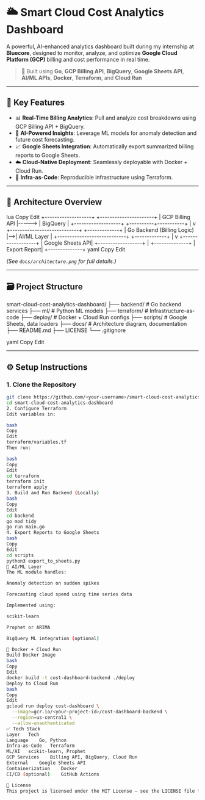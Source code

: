 # 🌥️ Smart Cloud Cost Analytics Dashboard

A powerful, AI-enhanced analytics dashboard built during my internship at **Bluecore**, designed to monitor, analyze, and optimize **Google Cloud Platform (GCP)** billing and cost performance in real time.

> 🚀 Built using **Go**, **GCP Billing API**, **BigQuery**, **Google Sheets API**, **AI/ML APIs**, **Docker**, **Terraform**, and **Cloud Run**

---

## 📌 Key Features

- 📊 **Real-Time Billing Analytics**: Pull and analyze cost breakdowns using GCP Billing API + BigQuery.
- 🤖 **AI-Powered Insights**: Leverage ML models for anomaly detection and future cost forecasting.
- 📈 **Google Sheets Integration**: Automatically export summarized billing reports to Google Sheets.
- ☁️ **Cloud-Native Deployment**: Seamlessly deployable with Docker + Cloud Run.
- 🧱 **Infra-as-Code**: Reproducible infrastructure using Terraform.

---

## 🧭 Architecture Overview

lua
Copy
Edit
  +-------------------+       +----------------------+
  | GCP Billing API   |-----> | BigQuery             |
  +-------------------+       +----------+-----------+
                                          |
                                          v
  +----------------------------+   +-------------+
  | Go Backend (Billing Logic) |-->| AI/ML Layer |
  +----------------------------+   +-------------+
                 |
                 v
       +------------------+
       | Google Sheets API|
       +------------------+
                 |
          +--------------+
          | Export Report|
          +--------------+
yaml
Copy
Edit

*(See `docs/architecture.png` for full details.)*

---

## 🗃️ Project Structure

smart-cloud-cost-analytics-dashboard/
├── backend/ # Go backend services
├── ml/ # Python ML models
├── terraform/ # Infrastructure-as-code
├── deploy/ # Docker + Cloud Run configs
├── scripts/ # Google Sheets, data loaders
├── docs/ # Architecture diagram, documentation
├── README.md
├── LICENSE
└── .gitignore

yaml
Copy
Edit

---

## ⚙️ Setup Instructions

### 1. Clone the Repository
```bash
git clone https://github.com/<your-username>/smart-cloud-cost-analytics-dashboard.git
cd smart-cloud-cost-analytics-dashboard
2. Configure Terraform
Edit variables in:

bash
Copy
Edit
terraform/variables.tf
Then run:

bash
Copy
Edit
cd terraform
terraform init
terraform apply
3. Build and Run Backend (Locally)
bash
Copy
Edit
cd backend
go mod tidy
go run main.go
4. Export Reports to Google Sheets
bash
Copy
Edit
cd scripts
python3 export_to_sheets.py
🧠 AI/ML Layer
The ML module handles:

Anomaly detection on sudden spikes

Forecasting cloud spend using time series data

Implemented using:

scikit-learn

Prophet or ARIMA

BigQuery ML integration (optional)

🐳 Docker + Cloud Run
Build Docker Image
bash
Copy
Edit
docker build -t cost-dashboard-backend ./deploy
Deploy to Cloud Run
bash
Copy
Edit
gcloud run deploy cost-dashboard \
  --image=gcr.io/<your-project-id>/cost-dashboard-backend \
  --region=us-central1 \
  --allow-unauthenticated
✅ Tech Stack
Layer	Tech
Language	Go, Python
Infra-as-Code	Terraform
ML/AI	scikit-learn, Prophet
GCP Services	Billing API, BigQuery, Cloud Run
External	Google Sheets API
Containerization	Docker
CI/CD (optional)	GitHub Actions

📃 License
This project is licensed under the MIT License – see the LICENSE file for details.
